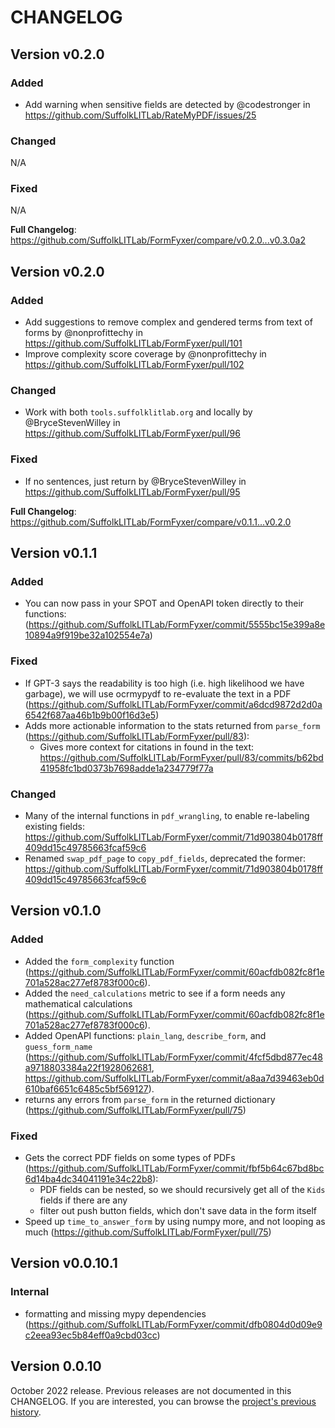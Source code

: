 # CHANGELOG


## Version v0.2.0

### Added
* Add warning when sensitive fields are detected by @codestronger in https://github.com/SuffolkLITLab/RateMyPDF/issues/25

### Changed
N/A

### Fixed
N/A

**Full Changelog**: https://github.com/SuffolkLITLab/FormFyxer/compare/v0.2.0...v0.3.0a2

## Version v0.2.0

### Added
* Add suggestions to remove complex and gendered terms from text of forms by @nonprofittechy in https://github.com/SuffolkLITLab/FormFyxer/pull/101
* Improve complexity score coverage by @nonprofittechy in https://github.com/SuffolkLITLab/FormFyxer/pull/102

### Changed
* Work with both `tools.suffolklitlab.org` and locally by @BryceStevenWilley in https://github.com/SuffolkLITLab/FormFyxer/pull/96

### Fixed
* If no sentences, just return by @BryceStevenWilley in https://github.com/SuffolkLITLab/FormFyxer/pull/95

**Full Changelog**: https://github.com/SuffolkLITLab/FormFyxer/compare/v0.1.1...v0.2.0

## Version v0.1.1

### Added

* You can now pass in your SPOT and OpenAPI token directly to their functions: (https://github.com/SuffolkLITLab/FormFyxer/commit/5555bc15e399a8e10894a9f919be32a102554e7a)

### Fixed

* If GPT-3 says the readability is too high (i.e. high likelihood we have garbage), we will use ocrmypydf to re-evaluate the text in a PDF (https://github.com/SuffolkLITLab/FormFyxer/commit/a6dcd9872d2d0a6542f687aa46b1b9b00f16d3e5)
* Adds more actionable information to the stats returned from `parse_form` (https://github.com/SuffolkLITLab/FormFyxer/pull/83):
    * Gives more context for citations in found in the text: https://github.com/SuffolkLITLab/FormFyxer/pull/83/commits/b62bd41958fc1bd0373b7698adde1a234779f77a

### Changed

* Many of the internal functions in `pdf_wrangling`, to enable re-labeling existing fields: https://github.com/SuffolkLITLab/FormFyxer/commit/71d903804b0178ff409dd15c49785663fcaf59c6
* Renamed `swap_pdf_page` to `copy_pdf_fields`, deprecated the former: https://github.com/SuffolkLITLab/FormFyxer/commit/71d903804b0178ff409dd15c49785663fcaf59c6

## Version v0.1.0

### Added

* Added the `form_complexity` function (https://github.com/SuffolkLITLab/FormFyxer/commit/60acfdb082fc8f1e701a528ac277ef8783f000c6).
* Added the `need_calculations` metric to see if a form needs any mathematical calculations (https://github.com/SuffolkLITLab/FormFyxer/commit/60acfdb082fc8f1e701a528ac277ef8783f000c6).
* Added OpenAPI functions: `plain_lang`, `describe_form`, and `guess_form_name` (https://github.com/SuffolkLITLab/FormFyxer/commit/4fcf5dbd877ec48a9718803384a22f1928062681, https://github.com/SuffolkLITLab/FormFyxer/commit/a8aa7d39463eb0d610baf6651c6485c5bf569127).
* returns any errors from `parse_form` in the returned dictionary (https://github.com/SuffolkLITLab/FormFyxer/pull/75)

### Fixed

* Gets the correct PDF fields on some types of PDFs (https://github.com/SuffolkLITLab/FormFyxer/commit/fbf5b64c67bd8bc6d14ba4dc34041191e34c22b8):
  * PDF fields can be nested, so we should recursively get all of the `Kids` fields if there are any
  * filter out push button fields, which don't save data in the form itself
* Speed up `time_to_answer_form` by using numpy more, and not looping as much (https://github.com/SuffolkLITLab/FormFyxer/pull/75)

## Version v0.0.10.1

### Internal

* formatting and missing mypy dependencies (https://github.com/SuffolkLITLab/FormFyxer/commit/dfb0804d0d09e9c2eea93ec5b84eff0a9cbd03cc)

## Version 0.0.10

October 2022 release. Previous releases are not documented in this CHANGELOG.
If you are interested, you can browse the [project's previous history](https://github.com/SuffolkLITLab/FormFyxer/compare/f7f3154890d92...v0.0.10.1).
